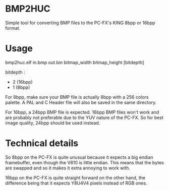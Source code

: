 # BMP2HUC

Simple tool for converting BMP files to the PC-FX's KING 8bpp or 16bpp format.


# Usage

bmp2huc.elf in.bmp out.bin bitmap_width bitmap_height [bitdepth]

bitdepth :
- 2 (16bpp)
- 1 (8bpp)

For 8bpp, make sure your BMP file is actually 8bpp with a 256 colors palette.
A PAL and C Header file will also be saved in the same directory.

For 16bpp, a 24bpp BMP file is expected.
16bpp BMP files won't work and are probably not preferable due to the YUV nature of the PC-FX.
So for best image quality, 24bpp should be used instead.

# Technical details

So 8bpp on the PC-FX is quite unusual because it expects a big endian framebuffer, even though the V810 is little endian.
This means that the bytes are swapped and so it makes it extra annoying to work with.

16bpp on the PC-FX is quite straight forward on the other hand, the difference being that it expects Y8U4V4 pixels instead of RGB ones.
